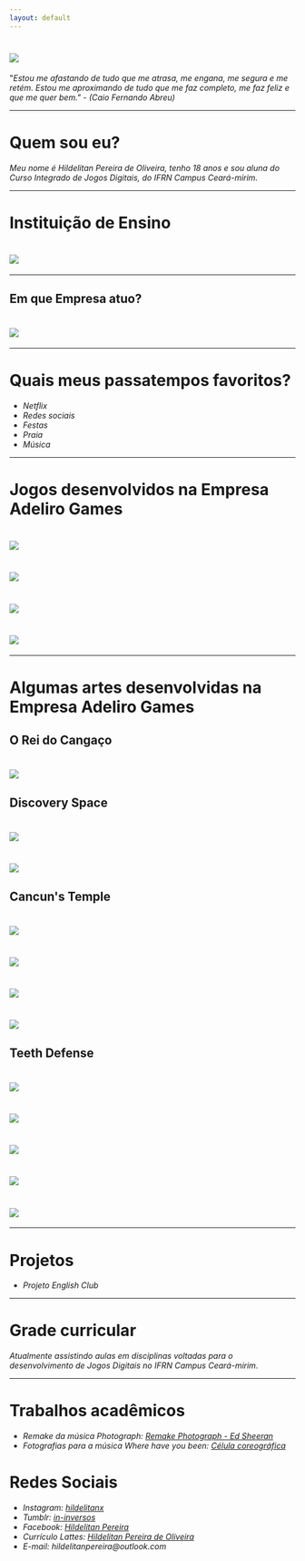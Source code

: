 ```yaml
---
layout: default
---
```


# ![](eu.png)  

"_Estou me afastando de tudo que me atrasa, me engana, me segura e me retém. Estou me aproximando de tudo que me faz completo, me faz feliz e que me quer bem." - (Caio Fernando Abreu)_

* * * 

# Quem sou eu?

_Meu nome é Hildelitan Pereira de Oliveira, tenho 18 anos e sou aluna do Curso Integrado de Jogos Digitais, do IFRN Campus Ceará-mirim._

* * *

# Instituição de Ensino

# ![](if.png)

* * * 

## Em que Empresa atuo?

# ![](empresa.png)

* * * 

# Quais meus passatempos favoritos?

* _Netflix_  
* _Redes sociais_  
* _Festas_  
* _Praia_  
* _Música_  

* * * 

# Jogos desenvolvidos na Empresa Adeliro Games

# [![](jogo1.png)](https://alessandrats.github.io/O%20Rei%20do%20Cangaco/)

# [![](jogo2.png)](https://alessandrats.github.io/DiscoverySpace/)

# [![](jogo3.png)](https://alessandrats.github.io/CancunsTemple/)

# [![](jogo4.png)](https://alessandrats.github.io/TeethDefense/)

* * * 

# Algumas artes desenvolvidas na Empresa Adeliro Games

## O Rei do Cangaço

# ![](photo1.png)  

## Discovery Space

# ![](photo2.png)  

# ![](photo3.png)  

## Cancun's Temple

# ![](photo4.png)  

# ![](photo5.png)  

# ![](photo6.png)  

# ![](photo7.png)  

## Teeth Defense

# ![](photo8.png)  

# ![](photo9.png)  

# ![](photo10.png)  

# ![](photo11.png)  

# ![](photo12.png)  

* * *

# Projetos

* _Projeto English Club_

* * *

# Grade curricular

_Atualmente assistindo aulas em disciplinas voltadas para o desenvolvimento de Jogos Digitais no IFRN Campus Ceará-mirim_. 

* * *

# Trabalhos acadêmicos

* _Remake da música Photograph: [Remake Photograph - Ed Sheeran](https://www.youtube.com/watch?v=gk6JF1bzlB8)_  
* _Fotografias para a música Where have you been: [Célula coreográfica](https://www.youtube.com/watch?v=0XH5Oab4L-Y)_  

# Redes Sociais 

* _Instagram:  [hildelitanx](https://www.instagram.com/hildelitanx/)_    
* _Tumblr:  [in-inversos](http://in-inversos.tumblr.com/)_    
* _Facebook:  [Hildelitan Pereira](https://www.facebook.com/hildelitan)_    
* _Currículo Lattes: [Hildelitan Pereira de Oliveira](http://lattes.cnpq.br/5361936635040520)_  
* _E-mail: hildelitanpereira@outlook.com_
